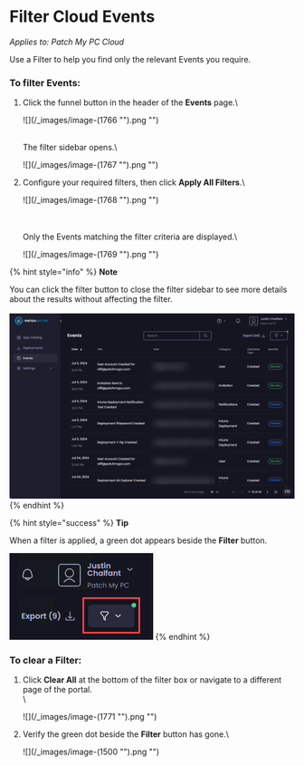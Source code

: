 # Filter Cloud Events

_Applies to: Patch My PC Cloud_

Use a Filter to help you find only the relevant Events you require.

### To filter Events:

1.  Click the funnel button in the header of the **Events** page.\\

    !\[]\(/\_images/image-(1766 "").png "")

    \
    The filter sidebar opens.\\

    !\[]\(/\_images/image-(1767 "").png "")
2.  Configure your required filters, then click **Apply All Filters**.\\

    !\[]\(/\_images/image-(1768 "").png "")

    \
    \
    Only the Events matching the filter criteria are displayed.\\

    !\[]\(/\_images/image-(1769 "").png "")

{% hint style="info" %}
**Note**

You can click the filter button to close the filter sidebar to see more details about the results without affecting the filter.\
\
![Closing the filter sidebar](<../../.gitbook/assets/image (1770).png>)
{% endhint %}

{% hint style="success" %}
**Tip**

When a filter is applied, a green dot appears beside the **Filter** button.

<img src="../../.gitbook/assets/image (1498).png" alt="" data-size="original">
{% endhint %}

### To clear a Filter:

1.  Click **Clear All** at the bottom of the filter box or navigate to a different page of the portal.\
    \\

    !\[]\(/\_images/image-(1771 "").png "")
2.  Verify the green dot beside the **Filter** button has gone.\\

    !\[]\(/\_images/image-(1500 "").png "")
